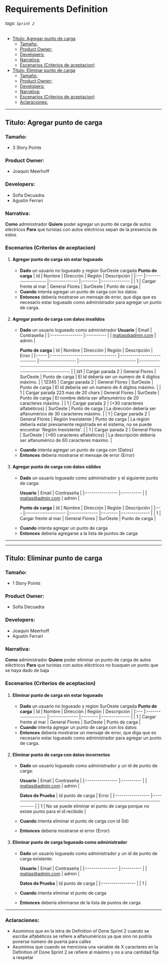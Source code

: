 # Requirements Definition<!-- omit in toc --> 
###### tags: `Sprint 2`<!-- omit in toc --> 

- [Titulo: Agregar punto de carga](#titulo-agregar-punto-de-carga)
  - [Tamaño:](#tamaño)
  - [Product Owner:](#product-owner)
  - [Developers:](#developers)
  - [Narrativa:](#narrativa)
  - [Escenarios (Criterios de aceptacion)](#escenarios-criterios-de-aceptacion)
- [Titulo: Eliminar punto de carga](#titulo-eliminar-punto-de-carga)
  - [Tamaño:](#tamaño-1)
  - [Product Owner:](#product-owner-1)
  - [Developers:](#developers-1)
  - [Narrativa:](#narrativa-1)
  - [Escenarios (Criterios de aceptacion)](#escenarios-criterios-de-aceptacion-1)
  - [Aclaraciones:](#aclaraciones)

---
## Titulo: Agregar punto de carga
### Tamaño: 
- 3 Story Points
### Product Owner:
- Joaquín Meerhoff
### Developers:
- Sofía Decuadra
- Agustín Ferrari
### Narrativa:
**Como** administrador
**Quiero** poder agregar un punto de carga de autos eléctricos
**Para** que turistas con autos eléctricos sepan de la presencia de estos
### Escenarios (Criterios de aceptacion)
1. #### Agregar punto de carga sin estar logueado
    * **Dado** un usuario no logueado y region SurOeste cargada
        **Punto de carga**
        | Id  | Nombre               | Dirección      | Región   | Descripción    |
        |:--- |:-------------------- |:-------------- |:-------- |:-------------- |
        | 1   | Cargar frente al mar | General Flores | SurOeste | Punto de carga |
    - **Cuando** intenta agregar un punto de carga con los datos:
    - **Entonces** debería mostrarse un mensaje de error, que diga que es necesario estar logueado como administrador para agregar un punto de carga.
2. #### Agregar punto de carga con datos invalidos
    * **Dado** un usuario logueado como administrador
        **Usuario**
        | Email            | Contraseña |
        |:---------------- |:---------- |
        | matias@admin.com | admin      |

        **Punto de carga**
        | Id    | Nombre                            | Dirección                    | Región             | Descripción                  | Error                                                                                                     |
        |:----- |:--------------------------------- |:---------------------------- |:------------------ |:---------------------------- |:--------------------------------------------------------------------------------------------------------- |
        | Id1   | Cargar parada 2                   | General Flores               | SurOeste           | Punto de carga               | El id debería ser un numero de 4 dígitos máximo.                                                          |
        | 12345 | Cargar parada 2                   | General Flores               | SurOeste           | Punto de carga               | El id debería ser un numero de 4 dígitos máximo.                                                          |
        | 1     | Cargar parada 223 mas de 20 chars | General Flores               | SurOeste           | Punto de carga               | El nombre debría ser alfanumérico de 20 caracteres máximo.                                                 |
        | 1     | Cargar parada 2                   | {+30 caracteres alfabéticos} | SurOeste           | Punto de carga               | La dirección debería ser alfanumérico de 30 caracteres máximo.                                             |
        | 1     | Cargar parada 2                   | General Flores               | Región Inexistente | Punto de carga               | La región debería estar previamente registrada en el sistema, no se puede encontrar 'Región Inexistente'. |
        | 1     | Cargar parada 2                   | General Flores               | SurOeste           | {+60 caracteres alfabéticos} | La descripción debería ser alfanumérico de 60 caracteres máximo.                                           |
    - **Cuando** intenta agregar un punto de carga con {Datos}
    - **Entonces** debería mostrarse el mensaje de error {Error}
3. #### Agregar punto de carga con datos válidos
    - **Dado** un usuario logueado como administrador y el siguiente punto de carga:
        
        **Usuario**
        | Email            | Contraseña |
        |:---------------- |:---------- |
        | matias@admin.com | admin      |
        
        **Punto de carga**
        | Id  | Nombre               | Dirección      | Región   | Descripción    |
        |:--- |:-------------------- |:-------------- |:-------- |:-------------- |
        | 1   | Cargar frente al mar | General Flores | SurOeste | Punto de carga |
    * **Cuando** intenta agregar un punto de carga
    * **Entonces** debería agregarse a la lista de puntos de carga

---
---
## Titulo: Eliminar punto de carga
### Tamaño: 
- 1 Story Points
### Product Owner:
- Sofía Decuadra
### Developers:
- Joaquín Meerhoff
- Agustín Ferrari
### Narrativa:
**Como** administrador
**Quiero** poder eliminar un punto de carga de autos eléctricos
**Para** que turistas con autos eléctricos no busquen un punto que se haya dado de baja
### Escenarios (Criterios de aceptacion)
1. #### Eliminar punto de carga sin estar logueado
    * **Dado** un usuario no logueado y region SurOeste cargada
        **Punto de carga**
        | Id  | Nombre               | Dirección      | Región   | Descripción    |
        |:--- |:-------------------- |:-------------- |:-------- |:-------------- |
        | 1   | Cargar frente al mar | General Flores | SurOeste | Punto de carga |
    * **Cuando** intenta agregar un punto de carga con los datos:
    * **Entonces** debería mostrarse un mensaje de error, que diga que es necesario estar logueado como administrador para agregar un punto de carga.
2. #### Eliminar punto de carga con datos incorrectos
    * **Dado** un usuario logueado como administrador y un id de punto de carga:
        
        **Usuario**
        | Email            | Contraseña |
        |:---------------- |:---------- |
        | matias@admin.com | admin      |
        
        **Datos de Prueba**
        | Id punto de carga | Error                                                                             |
        |:----------------- |:--------------------------------------------------------------------------------- |
        | 1                 | No se puede eliminar el punto de carga porque no existe punto para el id recibido |
     
    * **Cuando** intenta eliminar el punto de carga con id {Id}
    * **Entonces** debería mostrarse el error {Error}
3. #### Eliminar punto de carga logueado como administrador
    * **Dado** un usuario logueado como administrador y un id de punto de carga existente:
        
        **Usuario**
        | Email            | Contraseña |
        |:---------------- |:---------- |
        | matias@admin.com | admin      |
        
        **Datos de Prueba**
        | Id punto de carga |
        |:----------------- |
        | 1                 |
        
    * **Cuando** intenta eliminar el punto de carga
    * **Entonces** debería eliminarse de la lista de puntos de carga
---

### Aclaraciones:
- Asumimos que en la letra de Definition of Done Sprint 2 cuando se escribe alfabéticos se refiere a alfanuméricos ya que sino no podría ponerse número de puerta para calles
- Asumimos que cuando se menciona una variable de X caracteres en la Definition of Done Sprint 2 se refiere al máximo y no a una cantidad fija a respetar